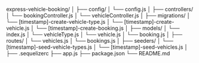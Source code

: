 express-vehicle-booking/
│
├── config/
│   └── config.js
│
├── controllers/
│   └── bookingController.js
│   └── vehicleController.js
│
├── migrations/
│   └── [timestamp]-create-vehicle-type.js
│   └── [timestamp]-create-vehicle.js
│   └── [timestamp]-create-booking.js
│
├── models/
│   └── index.js
│   └── vehicleType.js
│   └── vehicle.js
│   └── booking.js
│
├── routes/
│   └── vehicles.js
│   └── bookings.js
│
├── seeders/
│   └── [timestamp]-seed-vehicle-types.js
│   └── [timestamp]-seed-vehicles.js
│
├── .sequelizerc
├── app.js
├── package.json
└── README.md
